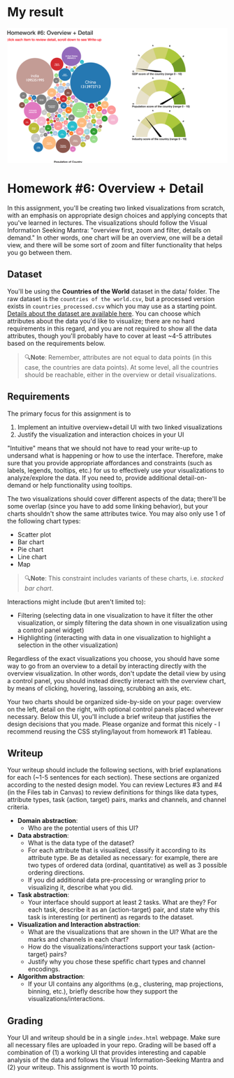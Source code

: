 # My result
![](1.png)
# Homework #6: Overview + Detail

In this assignment, you'll be creating two linked visualizations from scratch, with an emphasis on appropriate design choices and applying concepts that you've learned in lectures. The visualizations should follow the Visual Information Seeking Mantra: "overview first, zoom and filter, details on demand." In other words, one chart will be an overview, one will be a detail view, and there will be some sort of zoom and filter functionality that helps you go between them.

## Dataset

You'll be using the **Countries of the World** dataset in the data/ folder. The raw dataset is the `countries of the world.csv`, but a processed version exists in `countries_processed.csv` which you may use as a starting point. [Details about the dataset are available here](https://www.kaggle.com/fernandol/countries-of-the-world). You can choose which attributes about the data you'd like to visualize; there are no hard requirements in this regard, and you are not required to show all the data attributes, though you'll probably have to cover at least ~4-5 attributes based on the requirements below. 

> 🔍**Note**: Remember, attributes are not equal to data points (in this case, the countries are data points). At some level, all the countries should be reachable, either in the overview or detail visualizations.

## Requirements

The primary focus for this assignment is to 
1. Implement an intuitive overview+detail UI with two linked visualizations
2. Justify the visualization and interaction choices in your UI

"Intuitive" means that we should not have to read your write-up to undersand what is happening or how to use the interface. Therefore, make sure that you provide appropriate affordances and constraints (such as labels, legends, tooltips, etc.) for us to effectively use your visualizations to analyze/explore the data. If you need to, provide additional detail-on-demand or help functionality using tooltips. 

The two visualizations should cover different aspects of the data; there'll be some overlap (since you have to add some linking behavior), but your charts shouldn't show the same attributes twice. You may also only use 1 of the following chart types:

* Scatter plot
* Bar chart
* Pie chart
* Line chart
* Map

> 🔍**Note**: This constraint includes variants of these charts, i.e. _stacked bar chart_.

Interactions might include (but aren't limited to):
* Filtering (selecting data in one visualization to have it filter the other visualization, or simply filtering the data shown in one visualization using a control panel widget)
* Highlighting (interacting with data in one visualization to highlight a selection in the other visualization) 

Regardless of the exact visualizations you choose, you should have some way to go from an overview to a detail by interacting directly with the overview visualization. In other words, don't update the detail view by using a control panel, you should instead directly interact with the overview chart, by means of clicking, hovering, lassoing, scrubbing an axis, etc.

Your two charts should be organized side-by-side on your page: overview on the left, detail on the right, with optional control panels placed wherever necessary. Below this UI, you'll include a brief writeup that justifies the design decisions that you made. Please organize and format this nicely - I recommend reusing the CSS styling/layout from homework #1 Tableau.

## Writeup

Your writeup should include the following sections, with brief explanations for each (~1-5 sentences for each section). These sections are organized according to the nested design model. You can review Lectures #3 and #4 (in the Files tab in Canvas) to review definitions for things like data types, attribute types, task {action, target} pairs, marks and channels, and channel criteria.

* **Domain abstraction**: 
  * Who are the potential users of this UI?
* **Data abstraction**: 
  * What is the data type of the dataset?
  * For each attribute that is visualized, classify it according to its attribute type. Be as detailed as necessary: for example, there are two types of ordered data (ordinal, quantitative) as well as 3 possible ordering directions.
  * If you did additional data pre-processing or wrangling prior to visualizing it, describe what you did.
* **Task abstraction**: 
  * Your interface should support at least 2 tasks. What are they? For each task, describe it as an {action-target} pair, and state why this task is interesting (or pertinent) as regards to the dataset.
* **Visualization and Interaction abstraction**:
  * What are the visualizations that are shown in the UI? What are the marks and channels in each chart?
  * How do the visualizations/interactions support your task {action-target} pairs?
  * Justify why you chose these spefific chart types and channel encodings. 
* **Algorithm abstraction**:
  * If your UI contains any algorithms (e.g., clustering, map projections, binning, etc.), briefly describe how they support the visualizations/interactions.

## Grading

Your UI and writeup should be in a single `index.html` webpage. Make sure all necessary files are uploaded in your repo. Grading will be based off a combination of (1) a working UI that provides interesting and capable analysis of the data and follows the Visual Information-Seeking Mantra and (2) your writeup. This assignment is worth 10 points.
